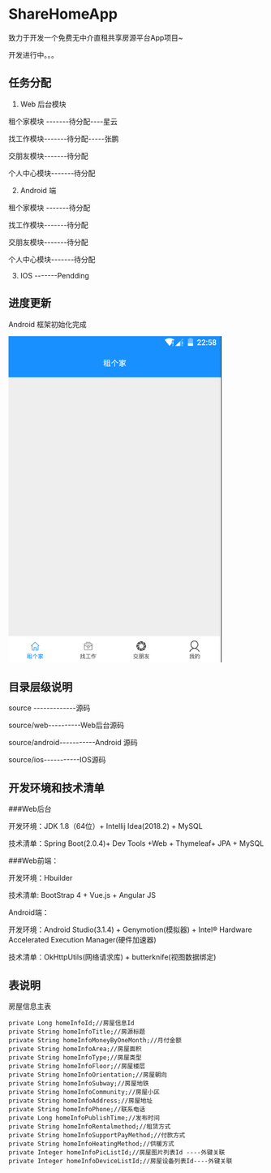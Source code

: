 # ShareHomeApp
致力于开发一个免费无中介直租共享房源平台App项目~

开发进行中。。。

## 任务分配

1. Web 后台模块

租个家模块 -------待分配----星云

找工作模块-------待分配-----张鹏

交朋友模块-------待分配

个人中心模块-------待分配

2. Android 端

租个家模块 -------待分配

找工作模块-------待分配

交朋友模块-------待分配

个人中心模块-------待分配

3. IOS -------Pendding

## 进度更新

Android 框架初始化完成

![Alt text](/preview/android_preview.png)

## 目录层级说明

source -------------源码

source/web----------Web后台源码

source/android-----------Android 源码

source/ios-----------IOS源码

## 开发环境和技术清单

###Web后台

开发环境：JDK 1.8（64位）+ Intellij Idea(2018.2) + MySQL

技术清单：Spring Boot(2.0.4)+ Dev Tools +Web + Thymeleaf+ JPA + MySQL

###Web前端：

开发环境：Hbuilder 

技术清单: BootStrap 4 + Vue.js + Angular JS

Android端：

开发环境：Android Studio(3.1.4) + Genymotion(模拟器) + Intel® Hardware Accelerated Execution Manager(硬件加速器)

技术清单：OkHttpUtils(网络请求库) + butterknife(视图数据绑定)

## 表说明

房屋信息主表

	private Long homeInfoId;//房屋信息Id
	private String homeInfoTitle;//房源标题
	private String homeInfoMoneyByOneMonth;//月付金额
	private String homeInfoArea;//房屋面积
	private String homeInfoType;//房屋类型
	private String homeInfoFloor;//房屋楼层
	private String homeInfoOrientation;//房屋朝向
	private String homeInfoSubway;//房屋地铁
	private String homeInfoCommunity;//房屋小区
	private String homeInfoAddress;//房屋地址
	private String homeInfoPhone;//联系电话
	private Long homeInfoPublishTime;//发布时间
	private String homeInfoRentalmethod;//租赁方式
	private String homeInfoSupportPayMethod;//付款方式
	private String homeInfoHeatingMethod;//供暖方式
	private Integer homeInfoPicListId;//房屋图片列表Id ----外键关联
	private Integer homeInfoDeviceListId;//房屋设备列表Id----外键关联
